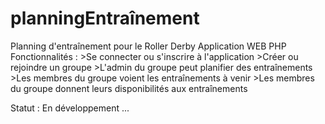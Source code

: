 # planningEntraînement
Planning d'entraînement pour le Roller Derby
Application WEB PHP
Fonctionnalités :
	>Se connecter ou s'inscrire à l'application
	>Créer ou rejoindre un groupe
	>L'admin du groupe peut planifier des entraînements
	>Les membres du groupe voient les entraînements à venir
	>Les membres du groupe donnent leurs disponibilités aux entraînements

Statut : En développement ...